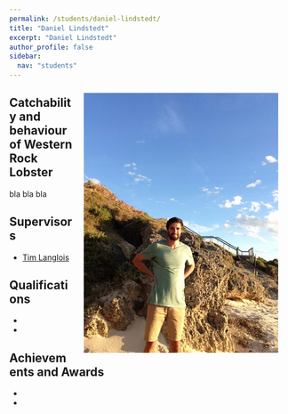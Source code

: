 ```yaml
---
permalink: /students/daniel-lindstedt/
title: "Daniel Lindstedt"
excerpt: "Daniel Lindstedt"
author_profile: false
sidebar:
  nav: "students"
---
```

<img class="philprofile" src='/images/Dan_L.jpg' align='right' width="350" hspace="20" vspace="10">

## Catchability and behaviour of Western Rock Lobster
bla bla bla

## Supervisors
- [Tim Langlois](https://brookegibbons.github.io/academics/tim-langlois/ "Tim Langlois")

## Qualifications
-
-

## Achievements and Awards
-
-
